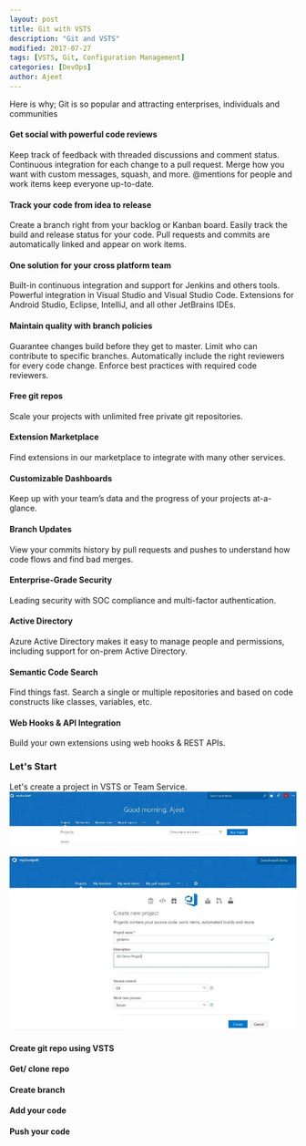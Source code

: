 ```yaml
---
layout: post
title: Git with VSTS
description: "Git and VSTS"
modified: 2017-07-27
tags: [VSTS, Git, Configuration Management]
categories: [DevOps]
author: Ajeet
---
```

Here is why; Git is so popular and attracting enterprises, individuals and communities

#### Get social with powerful code reviews
Keep track of feedback with threaded discussions and comment status. Continuous integration for each change to a pull request. Merge how you want with custom messages, squash, and more. @mentions for people and work items keep everyone up-to-date.
#### Track your code from idea to release
Create a branch right from your backlog or Kanban board. Easily track the build and release status for your code. Pull requests and commits are automatically linked and appear on work items.
#### One solution for your cross platform team
Built-in continuous integration and support for Jenkins and others tools. Powerful integration in Visual Studio and Visual Studio Code. Extensions for Android Studio, Eclipse, IntelliJ, and all other JetBrains IDEs.
#### Maintain quality with branch policies
Guarantee changes build before they get to master. Limit who can contribute to specific branches. Automatically include the right reviewers for every code change. Enforce best practices with required code reviewers.
#### Free git repos
Scale your projects with unlimited free private git repositories.
#### Extension Marketplace
Find extensions in our marketplace to integrate with many other services.
#### Customizable Dashboards
Keep up with your team’s data and the progress of your projects at-a-glance.
#### Branch Updates
View your commits history by pull requests and pushes to understand how code flows and find bad merges.
#### Enterprise-Grade Security
Leading security with SOC compliance and multi-factor authentication.
#### Active Directory
Azure Active Directory makes it easy to manage people and permissions, including support for on-prem Active Directory.
#### Semantic Code Search
Find things fast. Search a single or multiple repositories and based on code constructs like classes, variables, etc.
#### Web Hooks & API Integration
Build your own extensions using web hooks & REST APIs.

### Let's Start
Let's create a project in VSTS or Team Service.
![](/images/posts/gitwithvsts/gitwithvsts1.JPG)

![](/images/posts/gitwithvsts/gitwithvsts_createprj.JPG)


#### Create git repo using VSTS

#### Get/ clone repo

#### Create branch

#### Add your code

#### Push your code
